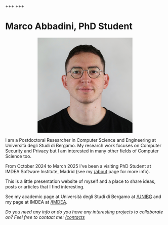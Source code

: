 +++
+++
# Marco Abbadini, PhD Student

<img alt="Marco Abbadini photo" src="marco.abbadini-squared.jpg" style="margin-left:auto; margin-right:auto; display:block; width:300px;">

I am a Postdoctoral Researcher in Computer Science and Engineering at Università degli Studi di Bergamo. My research work focuses on Computer Security and Privacy but I am interested in many other fields of Computer Science too. 

From October 2024 to March 2025 I've been a visiting PhD Student at IMDEA Software Institute, Madrid (see my [/about](/about) page for more info).

This is a little presentation website of myself and a place to share ideas, posts or articles that I find interesting.

See my academic page at Università degli Studi di Bergamo at [/UNIBG](https://cs.unibg.it/abbadini) and my page at IMDEA at [/IMDEA](https://software.imdea.org/people/marco.abbadini/).

_Do you need any info or do you have any interesting projects to collaborate on? Feel free to contact me: [/contacts](/contacts)_
